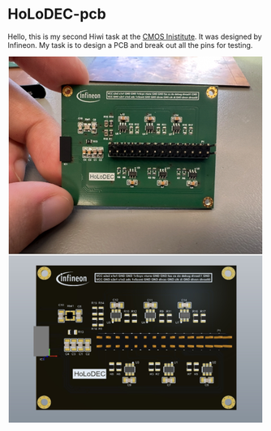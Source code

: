 # HoLoDEC-pcb

Hello, this is my second Hiwi task at the [CMOS Inistitute](https://www.tu-braunschweig.de/cmos). It was designed by Infineon. My task is to design a PCB and break out all the pins for testing.  



<div align=center>
	<img src="https://github.com/myry07/HoLoDEC-pcb/blob/main/p1.jpg?raw=true" width="500" height="390">
</div>

<div align=center>
	<img src="https://github.com/myry07/HoLoDEC-pcb/blob/main/pcb.jpg?raw=true" width="500" height="330">
</div>
